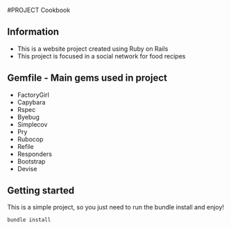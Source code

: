 #PROJECT Cookbook


## Information
* This is a website project created using Ruby on Rails  
* This project is focused in a social network for food recipes

## Gemfile - Main gems used in project

* FactoryGirl
* Capybara
* Rspec
* Byebug
* Simplecov
* Pry
* Rubocop
* Refile
* Responders
* Bootstrap
* Devise


## Getting started

This is a simple project, so you just need to run the bundle install and enjoy!  
  ```console
  bundle install
  ```
